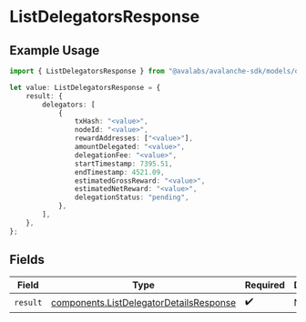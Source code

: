 # ListDelegatorsResponse

## Example Usage

```typescript
import { ListDelegatorsResponse } from "@avalabs/avalanche-sdk/models/operations";

let value: ListDelegatorsResponse = {
    result: {
        delegators: [
            {
                txHash: "<value>",
                nodeId: "<value>",
                rewardAddresses: ["<value>"],
                amountDelegated: "<value>",
                delegationFee: "<value>",
                startTimestamp: 7395.51,
                endTimestamp: 4521.09,
                estimatedGrossReward: "<value>",
                estimatedNetReward: "<value>",
                delegationStatus: "pending",
            },
        ],
    },
};
```

## Fields

| Field                                                                                              | Type                                                                                               | Required                                                                                           | Description                                                                                        |
| -------------------------------------------------------------------------------------------------- | -------------------------------------------------------------------------------------------------- | -------------------------------------------------------------------------------------------------- | -------------------------------------------------------------------------------------------------- |
| `result`                                                                                           | [components.ListDelegatorDetailsResponse](../../models/components/listdelegatordetailsresponse.md) | :heavy_check_mark:                                                                                 | N/A                                                                                                |